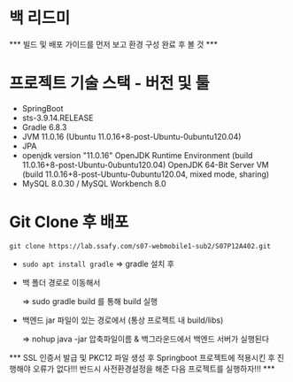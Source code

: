 
# 백 리드미

*** 빌드 및 배포 가이드를 먼저 보고 환경 구성 완료 후 볼 것 ***

# 프로젝트 기술 스택 - 버전 및 툴

- SpringBoot
- sts-3.9.14.RELEASE
- Gradle 6.8.3
- JVM 11.0.16 (Ubuntu 11.0.16+8-post-Ubuntu-0ubuntu120.04)
- JPA
- openjdk version "11.0.16" 
  OpenJDK Runtime Environment (build 11.0.16+8-post-Ubuntu-0ubuntu120.04)
  OpenJDK 64-Bit Server VM (build 11.0.16+8-post-Ubuntu-0ubuntu120.04, mixed mode, sharing)
- MySQL 8.0.30 / MySQL Workbench 8.0

# Git Clone 후 배포

`git clone https://lab.ssafy.com/s07-webmobile1-sub2/S07P12A402.git`

- `sudo apt install gradle` ⇒ gradle 설치 후

- 백 폴더 경로로 이동해서

  ⇒ sudo gradle build   를 통해 build 실행

- 백엔드 jar 파일이 있는 경로에서 (통상 프로젝트 내 build/libs)

  ⇒ nohup java -jar 압축파일이름 &      백그라운드에서 백엔드 서버가 실행된다

*** SSL 인증서 발급 및 PKC12 파일 생성 후 Springboot 프로젝트에 적용시킨 후 진행해야 오류가 없다!!! 반드시 사전환경설정을 해준 다음 프로젝트를 실행하자!!! ***
